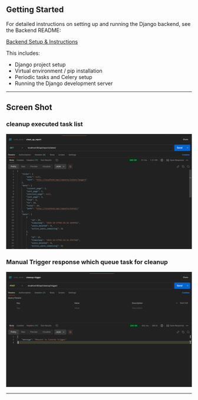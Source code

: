 ## Getting Started

For detailed instructions on setting up and running the Django backend, see the Backend README:

[Backend Setup & Instructions](backend/README.md)

This includes:

- Django project setup
- Virtual environment / pip installation
- Periodic tasks and Celery setup
- Running the Django development server 


---
## Screen Shot
### cleanup executed task list
![home page](./screenshot/report_list.png)

### Manual Trigger response which queue task for cleanup
![after search page](./screenshot/trigger_response.png)

---
